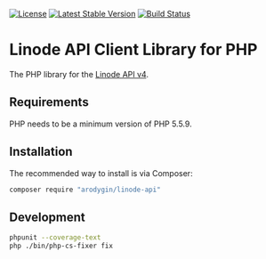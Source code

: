 [![License](https://poser.pugx.org/arodygin/linode-api/license)](https://packagist.org/packages/arodygin/linode-api)
[![Latest Stable Version](https://poser.pugx.org/arodygin/linode-api/v/stable)](https://packagist.org/packages/arodygin/linode-api)
[![Build Status](https://travis-ci.org/arodygin/php-linode-api.svg?branch=master)](https://travis-ci.org/arodygin/php-linode-api)

# Linode API Client Library for PHP

The PHP library for the [Linode API v4](https://developers.linode.com).

## Requirements

PHP needs to be a minimum version of PHP 5.5.9.

## Installation

The recommended way to install is via Composer:

```bash
composer require "arodygin/linode-api"
```

## Development

```bash
phpunit --coverage-text
php ./bin/php-cs-fixer fix
```
